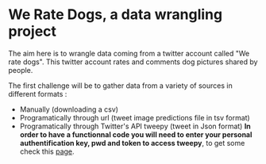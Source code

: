 # We Rate Dogs, a data wrangling project

The aim here is to wrangle data coming from a twitter account called "We rate dogs". This twitter account rates and comments dog pictures shared by people.

The first challenge will be to gather data from a variety of sources in different formats :
- Manually (downloading a csv)
- Programatically through url (tweet image predictions file in tsv format)
- Programatically through Twitter's API tweepy (tweet in Json format) 
**In order to have a functionnal code you will need to enter your personal authentification key, pwd and token to access tweepy**, to get some check this [page](https://developer.twitter.com/en/docs/developer-portal/overview).


